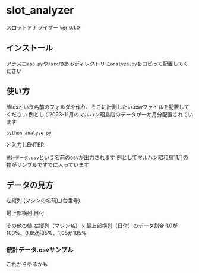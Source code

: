 # slot_analyzer
スロットアナライザー
ver 0.1.0

## インストール
アナスロ`app.py`や`/src`のあるディレクトリに`analyze.py`をコピって配置してください

## 使い方
/filesという名前のフォルダを作り、そこに計測したい.csvファイルを配置してください
例として2023-11月のマルハン昭島店のデータが一か月分配置されています

```
python analyze.py
```
と入力しENTER

`統計データ.csv`という名前のcsvが出力されます
例としてマルハン昭和島11月の物がサンプルですでに入っています

## データの見方
左縦列
(マシンの名前)_(台番号)

最上部横列
日付

その他の値
左縦列（マシン名） x 最上部横列（日付）のデータ割合 1.0が100%、0.85が85%、1,05が105%

### 統計データ.csvサンプル
これからやるかも